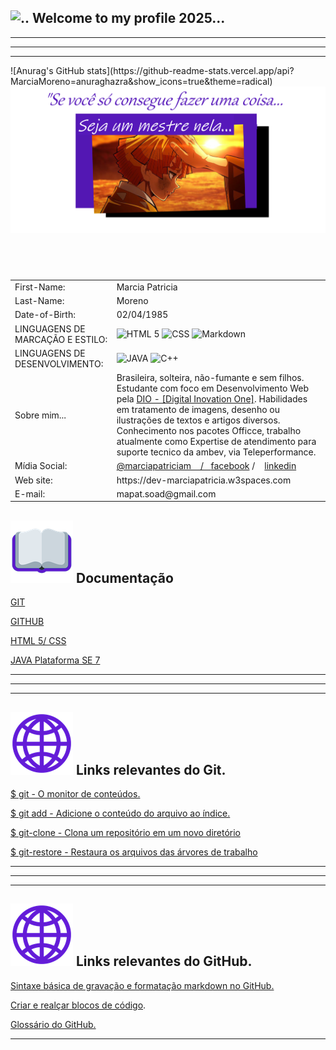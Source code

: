 ##  ![..](https://github.com/MarciaMoreno/MarciaMoreno/raw/main/Imagens/emoji-m%C3%A3os-dadas.png) Welcome to my profile 2025... 
<hr>
<hr>
<hr>
![Anurag's GitHub stats](https://github-readme-stats.vercel.app/api?MarciaMoreno=anuraghazra&show_icons=true&theme=radical)
<div>
   <img src="Imagens/frase-efeito.png" alt="Minha frase de força bruta" />
</div>
<div>
    <div style="overflow-x:a;">
        <table>
            <thead>
                <h2> &nbsp&nbsp&nbsp&nbsp&nbsp &nbsp &nbsp</h2>
            </thead>
            <tr>
            <td>First-Name: </td>
            <td>Marcia Patricia</td>
            </tr>
            <tr>
            <td>Last-Name:</td>
            <td>Moreno</td>
            </tr>
            <tr>
            <td>Date-of-Birth:</td>
            <td>02/04/1985</td>
            </tr>
            <tr>
            <td>LINGUAGENS DE MARCAÇÃO E ESTILO:</td>
            <td>
                <img src="https://img.shields.io/badge/HTML5-E34F26?style=for-the-badge&logo=html5&logoColor=white" alt="HTML 5" />
                <img src="https://img.shields.io/badge/CSS3-1572B6?style=for-the-badge&logo=css3&logoColor=white" alt="CSS" />
                <img src="https://img.shields.io/badge/Markdown-000?style=for-the-badge&logo=markdown" alt="Markdown" />						
            </td>
            </tr>
            <tr>
            <td>LINGUAGENS DE DESENVOLVIMENTO:</td>
            <td>
                <img src="https://img.shields.io/badge/Java-%23ED8B00.svg??style=for-the-badge&logo=openjdk&logoColor=white" alt="JAVA" />
                <img src="https://img.shields.io/badge/C%2B%2B-00599C?style=for-the-badge&logo=c%2B%2B&logoColor=white" alt="C++" />
            </td>
            </tr>						
            <tr>
            <td>Sobre mim...</td>
            <td>Brasileira, solteira, não-fumante e sem filhos. Estudante com foco em Desenvolvimento Web pela 
            <a href="https://web.dio.me/track/santander-2024-backend-com-java">DIO - [Digital Inovation One]</a>. 
             Habilidades em tratamento de imagens, desenho ou ilustrações de textos e artigos diversos. Conhecimento nos pacotes Officce, trabalho atualmente 
            como Expertise de atendimento para suporte tecnico da ambev, via Teleperformance.   </td>
            </tr>
            <tr>
            <td>Mídia Social: </td>
            <td>
                <a href="https://www.youtube.com/channel/UCIl3wm3BjyE4AzxmL5hGm0Q">@marciapatriciam &nbsp&nbsp / &nbsp&nbsp</a><a href="https://www.facebook.com/profile.php?id=61559592734029">facebook</a> / &nbsp&nbsp <a href="linkedin.com/in/marcia-patricia-moreno-68b4b230a"> linkedin</a>
            </td>
            </tr>
            <tr>
               <td>Web site: </td>
               <td>https://dev-marciapatricia.w3spaces.com</td>
            </tr>
            <tr>
            <td> E-mail:</td>
            <td> mapat.soad@gmail.com
            </tr>
        </table>
    </div>
</div>  

## ![..](https://github.com/MarciaMoreno/MarciaMoreno/raw/main/Imagens/emoji-livro-aberto.png) Documentação
<div>  
     <p><a href="https://git-scm.com/doc"> GIT </a></p>
     <p><a href="https://docs.github.com/pt"> GITHUB </a></p>
     <p><a href="https://www.w3schools.com/html/default.asp"> HTML 5/ CSS </a></p>
     <p><a href="https://docs.oracle.com/javase/7/docs/api/java/lang/String.html"> JAVA Plataforma SE 7 </a></p>
</div>  
<hr>
<hr>
<hr>

## ![..](https://github.com/MarciaMoreno/MarciaMoreno/raw/main/Imagens/emoji-globo.png) Links relevantes do Git.
<div>
    <p><a href="https://git-scm.com/docs/git/pt_BR">$ git - O monitor de conteúdos.</a></p>
    <p><a href="https://git-scm.com/docs/git-add/pt_BR">$ git add - Adicione o conteúdo do arquivo ao índice.</a></p>
    <p><a href="https://git-scm.com/docs/git-clone/pt_BR">$ git-clone - Clona um repositório em um novo diretório</a></p>
    <p><a href="https://git-scm.com/docs/git-restore/pt_BR">$ git-restore - Restaura os arquivos das árvores de trabalho</a></p>
</div>
<hr>
<hr>
<hr> 

## ![..](https://github.com/MarciaMoreno/MarciaMoreno/raw/main/Imagens/emoji-globo.png) Links relevantes do GitHub.
<div>
    <p><a href="https://docs.github.com/pt/get-started/writing-on-github/getting-started-with-writing-and-formatting-on-github/basic-writing-and-formatting-syntax">Sintaxe básica de gravação e formatação markdown no GitHub.</a></p>
    <p><a href="https://docs.github.com/pt/get-started/writing-on-github/working-with-advanced-formatting/creating-and-highlighting-code-blocks">Criar e realçar blocos de código</a>.</p>
    <p><a href="https://docs.github.com/pt/get-started/learning-about-github/github-glossary">Glossário do GitHub.</a></p>
</div>
<hr>


